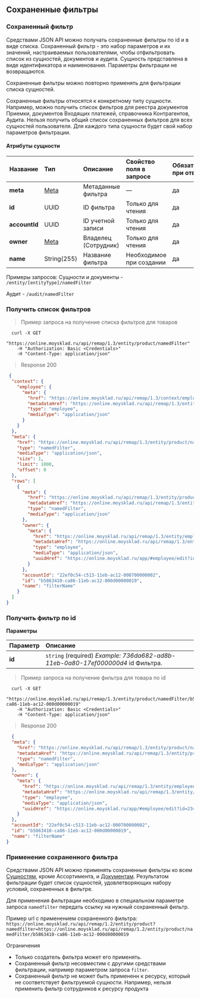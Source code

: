 ## Сохраненные фильтры
### Сохраненный фильтр

Средствами JSON API можно получать сохраненные фильтры по id и в виде списка.
Сохраненный фильтр - это набор параметров и их значений, настраиваемых пользователями,
чтобы отфильтровать список из сущностей, документов и аудита.
Сущность представлена в виде идентификатора и наименования. Параметры фильтрации не возвращаются.

Сохраненные фильтры можно повторно применять для фильтрации списка сущностей.

Сохраненные фильтры относятся к конкретному типу сущности. 
Например, можно получить список фильтров для реестра документов Приемки, документов Входящих платежей, 
справочника Контрагентов, Аудита. Нельзя получить общий список сохраненных фильтров для всех
сущностей пользователя.
Для каждого типа сущности будет свой набор параметров фильтрации.

#### Атрибуты сущности

| Название  | Тип | Описание                    | Свойство поля в запросе| Обязательное при ответе|Expand|
| --------- |:----|:----------------------------|:----------------|:------------------------|:------------------------|
|**meta** |[Meta](../#mojsklad-json-api-obschie-swedeniq-metadannye)|Метаданные фильтра|&mdash;|да|нет
|**id**        |UUID|ID фильтра|Только для чтения|да|нет
|**accountId**    |UUID|ID учетной записи|Только для чтения|да|нет
|**owner**     |[Meta](../#mojsklad-json-api-obschie-swedeniq-metadannye)|Владелец (Сотрудник)|Только для чтения|да|да
|**name**    |String(255)|Название фильтра|Необходимое при создании|да|нет

Примеры запросов:
Сущности и документы - ```/entity/[entityType]/namedFilter```

Аудит - ```/audit/namedFilter```


### Получить список фильтров

> Пример запроса на получение списка фильтров для товаров
```shell
  curl -X GET
    "https://online.moysklad.ru/api/remap/1.3/entity/product/namedFilter"
    -H "Authorization: Basic <Credentials>"
    -H "Content-Type: application/json"  
```

> Response 200 

```json
 {
  "context": {
    "employee": {
      "meta": {
        "href": "https://online.moysklad.ru/api/remap/1.3/context/employee",
        "metadataHref": "https://online.moysklad.ru/api/remap/1.3/entity/employee/metadata",
        "type": "employee",
        "mediaType": "application/json"
      }
    }
  },
  "meta": {
    "href": "https://online.moysklad.ru/api/remap/1.3/entity/product/namedFilter/",
    "type": "namedFilter",
    "mediaType": "application/json",
    "size": 1,
    "limit": 1000,
    "offset": 0
  },
  "rows": [
    {
      "meta": {
        "href": "https://online.moysklad.ru/api/remap/1.3/entity/product/namedFilter/b5863410-ca86-11eb-ac12-000d00000019",
        "metadataHref": "https://online.moysklad.ru/api/remap/1.3/entity/product/namedFilter/metadata",
        "type": "namedFilter",
        "mediaType": "application/json"
      },
      "owner": {
        "meta": {
          "href": "https://online.moysklad.ru/api/remap/1.3/entity/employee/234eee6f-c513-11eb-ac12-000d0000003b",
          "metadataHref": "https://online.moysklad.ru/api/remap/1.3/entity/employee/metadata",
          "type": "employee",
          "mediaType": "application/json",
          "uuidHref": "https://online.moysklad.ru/app/#employee/edit?id=234eee6f-c513-11eb-ac12-000d0000003b"
        }
      },
      "accountId": "22ef0c54-c513-11eb-ac12-000700000002",
      "id": "b5863410-ca86-11eb-ac12-000d00000019",
      "name": "filterName"
    }
  ]
}
```

### Получить фильтр по id

**Параметры**

|Параметр   |Описание   | 
|:----|:----|
|**id** |  `string` (required) *Example: 736da682-ad8b-11eb-0a80-17ef000000d4* id Фильтра.|


> Пример запроса на получение фильтра для товара по id
```shell
  curl -X GET
    "https://online.moysklad.ru/api/remap/1.3/entity/product/namedFilter/b5863410-ca86-11eb-ac12-000d00000019"
    -H "Authorization: Basic <Credentials>"
    -H "Content-Type: application/json"  
```

> Response 200 

```json
  {
  "meta": {
    "href": "https://online.moysklad.ru/api/remap/1.3/entity/product/namedFilter/b5863410-ca86-11eb-ac12-000d00000019",
    "metadataHref": "https://online.moysklad.ru/api/remap/1.3/entity/product/namedFilter/metadata",
    "type": "namedFilter",
    "mediaType": "application/json"
  },
  "owner": {
    "meta": {
      "href": "https://online.moysklad.ru/api/remap/1.3/entity/employee/234eee6f-c513-11eb-ac12-000d0000003b",
      "metadataHref": "https://online.moysklad.ru/api/remap/1.3/entity/employee/metadata",
      "type": "employee",
      "mediaType": "application/json",
      "uuidHref": "https://online.moysklad.ru/app/#employee/edit?id=234eee6f-c513-11eb-ac12-000d0000003b"
    }
  },
  "accountId": "22ef0c54-c513-11eb-ac12-000700000002",
  "id": "b5863410-ca86-11eb-ac12-000d00000019",
  "name": "filterName"
}
```
### Применение сохраненного фильтра

Средствами JSON API можно применять сохраненные фильтры ко всем [Сущностям](https://dev.moysklad.ru/doc/api/remap/1.2/dictionaries/), кроме Ассортимента, и [Документам](https://dev.moysklad.ru/doc/api/remap/1.2/documents/). 
Результатом фильтрации будет список сущностей, удовлетворяющих набору условий, сохраненных в фильтре.

Для применения фильтрации необходимо в специальном параметре запроса `namedfilter` передать ссылку на нужный сохраненный фильтр.

Пример url с применением сохраненного фильтра:
`https://online.moysklad.ru/api/remap/1.2/entity/product?namedfilter=https://online.moysklad.ru/api/remap/1.2/entity/product/namedFilter/b5863410-ca86-11eb-ac12-000d00000019`

Ограничения
 * Только создатель фильтра может его применять.
 * Сохраненный фильтр несовместим с другими средствами фильтрации, например параметром запроса `filter`.
 * Сохраненный фильтр не может быть примененн к ресурсу, который не соответствует фильтруемой сущности. Например, нельзя применить фильтр сотрудников к ресурсу продукта
